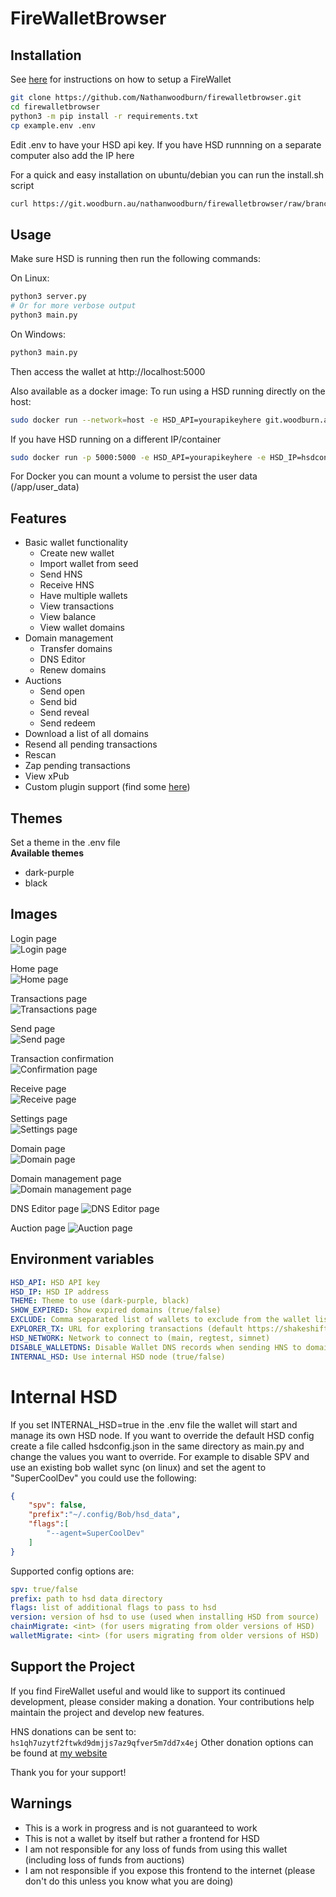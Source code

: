 # FireWalletBrowser
## Installation

See [here](https://firewallet.au/setup) for instructions on how to setup a FireWallet

```bash
git clone https://github.com/Nathanwoodburn/firewalletbrowser.git
cd firewalletbrowser
python3 -m pip install -r requirements.txt
cp example.env .env
```

Edit .env to have your HSD api key.
If you have HSD runnning on a separate computer also add the IP here

For a quick and easy installation on ubuntu/debian you can run the install.sh script
```bash
curl https://git.woodburn.au/nathanwoodburn/firewalletbrowser/raw/branch/main/install.sh | bash
```

## Usage

Make sure HSD is running then run the following commands:

On Linux:
```bash
python3 server.py
# Or for more verbose output
python3 main.py
```

On Windows:
```bash
python3 main.py
```


Then access the wallet at http://localhost:5000


Also available as a docker image:
To run using a HSD running directly on the host:

```bash
sudo docker run --network=host -e HSD_API=yourapikeyhere git.woodburn.au/nathanwoodburn/firewallet:latest
```

If you have HSD running on a different IP/container

```bash
sudo docker run -p 5000:5000 -e HSD_API=yourapikeyhere -e HSD_IP=hsdcontainer git.woodburn.au/nathanwoodburn/firewallet:latest
```

For Docker you can mount a volume to persist the user data (/app/user_data)

## Features
- Basic wallet functionality
  - Create new wallet
  - Import wallet from seed
  - Send HNS
  - Receive HNS
  - Have multiple wallets
  - View transactions
  - View balance
  - View wallet domains
- Domain management
  - Transfer domains
  - DNS Editor
  - Renew domains
- Auctions
  - Send open
  - Send bid
  - Send reveal
  - Send redeem
- Download a list of all domains
- Resend all pending transactions
- Rescan
- Zap pending transactions
- View xPub
- Custom plugin support (find some [here](https://git.woodburn.au/nathanwoodburn?tab=repositories&q=plugin&sort=recentupdate))

## Themes
Set a theme in the .env file  
**Available themes**  
- dark-purple
- black

## Images
Login page  
![Login page](assets/login.png)

Home page  
![Home page](assets/home.png)

Transactions page  
![Transactions page](assets/transactions.png)

Send page  
![Send page](assets/send.png)

Transaction confirmation  
![Confirmation page](assets/confirmation.png)

Receive page  
![Receive page](assets/receive.png)

Settings page  
![Settings page](assets/settings.png)

Domain page  
![Domain page](assets/domain.png)

Domain management page  
![Domain management page](assets/domainmanage.png)

DNS Editor page
![DNS Editor page](assets/dnseditor.png)

Auction page
![Auction page](assets/auction.png)

## Environment variables

```yaml
HSD_API: HSD API key
HSD_IP: HSD IP address
THEME: Theme to use (dark-purple, black)
SHOW_EXPIRED: Show expired domains (true/false)
EXCLUDE: Comma separated list of wallets to exclude from the wallet list (default primary)
EXPLORER_TX: URL for exploring transactions (default https://shakeshift.com/transaction/)
HSD_NETWORK: Network to connect to (main, regtest, simnet)
DISABLE_WALLETDNS: Disable Wallet DNS records when sending HNS to domains (true/false)
INTERNAL_HSD: Use internal HSD node (true/false)
```



# Internal HSD

If you set INTERNAL_HSD=true in the .env file the wallet will start and manage its own HSD node. If you want to override the default HSD config create a file called hsdconfig.json in the same directory as main.py and change the values you want to override. For example to disable SPV and use an existing bob wallet sync (on linux) and set the agent to "SuperCoolDev" you could use the following:
```json
{
    "spv": false,
    "prefix":"~/.config/Bob/hsd_data",
    "flags":[
        "--agent=SuperCoolDev"
    ]
}
```

Supported config options are:
```yaml
spv: true/false
prefix: path to hsd data directory
flags: list of additional flags to pass to hsd
version: version of hsd to use (used when installing HSD from source)
chainMigrate: <int> (for users migrating from older versions of HSD)
walletMigrate: <int> (for users migrating from older versions of HSD)
```

## Support the Project

If you find FireWallet useful and would like to support its continued development, please consider making a donation. Your contributions help maintain the project and develop new features.

HNS donations can be sent to: `hs1qh7uzytf2ftwkd9dmjjs7az9qfver5m7dd7x4ej`
Other donation options can be found at [my website](https://nathan.woodburn.au/donate)

Thank you for your support!

## Warnings

- This is a work in progress and is not guaranteed to work
- This is not a wallet by itself but rather a frontend for HSD
- I am not responsible for any loss of funds from using this wallet (including loss of funds from auctions)
- I am not responsible if you expose this frontend to the internet (please don't do this unless you know what you are doing)